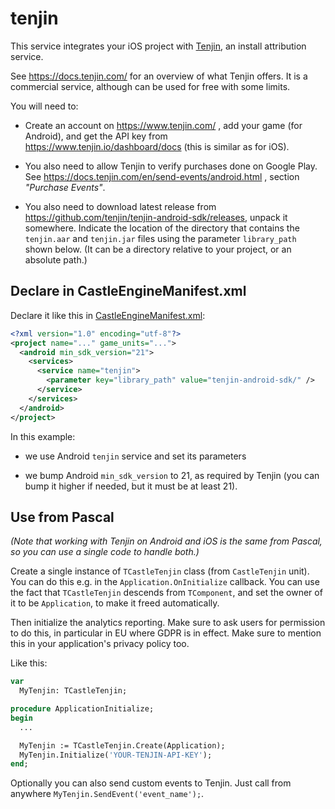 # tenjin

This service integrates your iOS project with [Tenjin](https://www.tenjin.com/), an install attribution service.

See https://docs.tenjin.com/ for an overview of what Tenjin offers. It is a commercial service, although can be used for free with some limits.

You will need to:

- Create an account on https://www.tenjin.com/ , add your game (for Android), and get the API key from https://www.tenjin.io/dashboard/docs (this is similar as for iOS).

- You also need to allow Tenjin to verify purchases done on Google Play. See https://docs.tenjin.com/en/send-events/android.html , section _"Purchase Events"_.

- You also need to download latest release from https://github.com/tenjin/tenjin-android-sdk/releases, unpack it somewhere. Indicate the location of the directory that contains the `tenjin.aar` and `tenjin.jar` files using the parameter `library_path` shown below. (It can be a directory relative to your project, or an absolute path.)

## Declare in CastleEngineManifest.xml

Declare it like this in [CastleEngineManifest.xml](https://github.com/castle-engine/castle-engine/wiki/CastleEngineManifest.xml-examples):

~~~~xml
<?xml version="1.0" encoding="utf-8"?>
<project name="..." game_units="...">
  <android min_sdk_version="21">
    <services>
      <service name="tenjin">
        <parameter key="library_path" value="tenjin-android-sdk/" />
      </service>
    </services>
  </android>
</project>
~~~~

In this example:

- we use Android `tenjin` service and set its parameters

- we bump Android `min_sdk_version` to 21, as required by Tenjin (you can bump it higher if needed, but it must be at least 21).

## Use from Pascal

*(Note that working with Tenjin on Android and iOS is the same from Pascal, so you can use a single code to handle both.)*

Create a single instance of `TCastleTenjin` class (from `CastleTenjin` unit). You can do this e.g. in the `Application.OnInitialize` callback. You can use the fact that `TCastleTenjin` descends from `TComponent`, and set the owner of it to be `Application`, to make it freed automatically.

Then initialize the analytics reporting. Make sure to ask users for permission to do this, in particular in EU where GDPR is in effect. Make sure to mention this in your application's privacy policy too.

Like this:

```pascal
var
  MyTenjin: TCastleTenjin;

procedure ApplicationInitialize;
begin
  ...

  MyTenjin := TCastleTenjin.Create(Application);
  MyTenjin.Initialize('YOUR-TENJIN-API-KEY');
end;
```

Optionally you can also send custom events to Tenjin. Just call from anywhere `MyTenjin.SendEvent('event_name');`.
